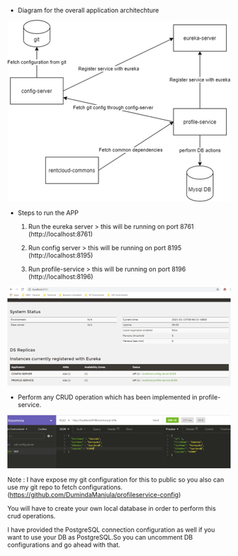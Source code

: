 
* Diagram for the overall application architechture

![](test.png)


* Steps to run the APP

    1. Run the eureka server > this will be running on port 8761 (http://localhost:8761)
    
    2. Run config server > this will be running on port 8195 (http://localhost:8195)
    
    3. Run profile-service > this will be running on port 8196 (http://localhost:8196)

![](eureka.PNG)

   * Perform any CRUD operation which has been implemented in profile-service.

 
![](insomnia.PNG)

Note : I have expose my git configuration for this to public so you also can use my git repo to fetch configurations.(https://github.com/DumindaManjula/profileservice-config)

You will have to create your own local database in order to perform this crud operations.

I have provided the PostgreSQL connection configuration as well if you want to use your DB as PostgreSQL.So you can uncomment DB configurations and go ahead with that.

